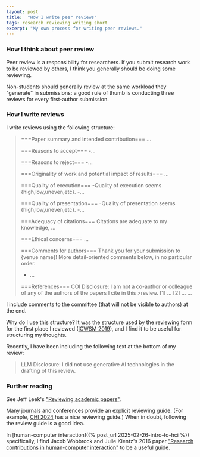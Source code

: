 ```yaml
---
layout: post
title:  "How I write peer reviews"
tags: research reviewing writing short
excerpt: "My own process for writing peer reviews."
---
```


### How I think about peer review

Peer review is a responsibility for researchers. If you submit research work to be reviewed by others, I think you generally should be doing some reviewing. 

Non-students should generally review at the same workload they "generate" in submissions: a good rule of thumb is conducting three reviews for every first-author submission.

### How I write reviews

I write reviews using the following structure:

>===Paper summary and intended contribution===
>...
>
>===Reasons to accept===
>-...
>
>===Reasons to reject===
>-...
>
>===Originality of work and potential impact of results===
>...
>
>===Quality of execution===
>-Quality of execution seems {high,low,uneven,etc}.
>-...
>
>===Quality of presentation===
>-Quality of presentation seems {high,low,uneven,etc}.
>-...
>
>===Adequacy of citations===
>Citations are adequate to my knowledge, ...
>
>===Ethical concerns===
>...
>
>===Comments for authors===
>Thank you for your submission to {venue name}!  More detail-oriented comments below, in no particular order.
>- ...
>
>===References===
>COI Disclosure: I am not a co-author or colleague of any of the authors of the papers I cite in this >review.
>[1] ...
>[2] ...
>...

I include comments to the committee (that will not be visible to authors) at the end.

Why do I use this structure?
It was the structure used by the reviewing form for the first place I reviewed ([ICWSM 2019](https://www.icwsm.org/2019/)), and I find it to be useful for structuring my thoughts.

Recently, I have been including the following text at the bottom of my review:

>LLM Disclosure: I did not use generative AI technologies in the drafting of this review.

### Further reading

See Jeff Leek's ["Reviewing academic papers"](https://github.com/jtleek/reviews).

Many journals and conferences provide an explicit reviewing guide. (For example, [CHI 2024](https://chi2024.acm.org/submission-guides/guide-to-reviewing-papers/) has a nice reviewing guide.)
When in doubt, following the review guide is a good idea.

In [human-computer interaction]({% post_url 2025-02-26-intro-to-hci %}) specifically, I find Jacob Wobbrock and Julie Kientz's 2016 paper ["Research contributions in human-computer interaction"](https://courses.cs.washington.edu/courses/cse510/16wi/readings/wobbrock_7contributions_submitted.pdf) to be a useful guide.
